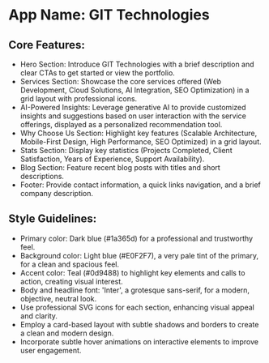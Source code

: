# **App Name**: GIT Technologies

## Core Features:

- Hero Section: Introduce GIT Technologies with a brief description and clear CTAs to get started or view the portfolio.
- Services Section: Showcase the core services offered (Web Development, Cloud Solutions, AI Integration, SEO Optimization) in a grid layout with professional icons.
- AI-Powered Insights: Leverage generative AI to provide customized insights and suggestions based on user interaction with the service offerings, displayed as a personalized recommendation tool.
- Why Choose Us Section: Highlight key features (Scalable Architecture, Mobile-First Design, High Performance, SEO Optimized) in a grid layout.
- Stats Section: Display key statistics (Projects Completed, Client Satisfaction, Years of Experience, Support Availability).
- Blog Section: Feature recent blog posts with titles and short descriptions.
- Footer: Provide contact information, a quick links navigation, and a brief company description.

## Style Guidelines:

- Primary color: Dark blue (#1a365d) for a professional and trustworthy feel.
- Background color: Light blue (#E0F2F7), a very pale tint of the primary, for a clean and spacious feel.
- Accent color: Teal (#0d9488) to highlight key elements and calls to action, creating visual interest.
- Body and headline font: 'Inter', a grotesque sans-serif, for a modern, objective, neutral look.
- Use professional SVG icons for each section, enhancing visual appeal and clarity.
- Employ a card-based layout with subtle shadows and borders to create a clean and modern design.
- Incorporate subtle hover animations on interactive elements to improve user engagement.